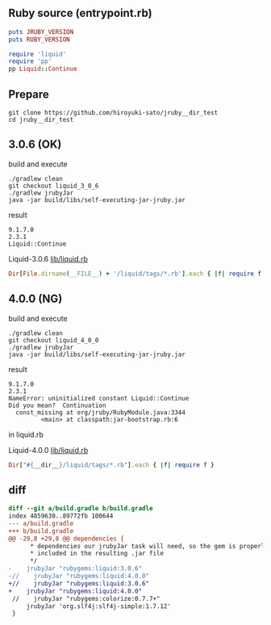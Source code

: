 
## Ruby source (entrypoint.rb)

```ruby
puts JRUBY_VERSION
puts RUBY_VERSION

require 'liquid'
require 'pp'
pp Liquid::Continue
```

## Prepare

```
git clone https://github.com/hiroyuki-sato/jruby__dir_test
cd jruby__dir_test
```


## 3.0.6 (OK)

build and execute

```
./gradlew clean
git checkout liquid_3_0_6
./gradlew jrubyJar
java -jar build/libs/self-executing-jar-jruby.jar
```

result

```
9.1.7.0
2.3.1
Liquid::Continue
```

Liquid-3.0.6 [lib/liquid.rb](https://github.com/Shopify/liquid/blob/8d19fdde7f48347107632f91efb84526aa4972c4/lib/liquid.rb#L74)

```ruby
Dir[File.dirname(__FILE__) + '/liquid/tags/*.rb'].each { |f| require f }
```


## 4.0.0 (NG)

build and execute

```
./gradlew clean
git checkout liquid_4_0_0
./gradlew jrubyJar
java -jar build/libs/self-executing-jar-jruby.jar
```

result

```
9.1.7.0
2.3.1
NameError: uninitialized constant Liquid::Continue
Did you mean?  Continuation
  const_missing at org/jruby/RubyModule.java:3344
         <main> at classpath:jar-bootstrap.rb:6
```

in liquid.rb

Liquid-4.0.0 [lib/liquid.rb](https://github.com/Shopify/liquid/blob/ad00998ef8a6722065e1e17476ac26aa715b84ed/lib/liquid.rb#L79)

```ruby
Dir["#{__dir__}/liquid/tags/*.rb"].each { |f| require f }
```

## diff

```diff
diff --git a/build.gradle b/build.gradle
index 4859630..89772fb 100644
--- a/build.gradle
+++ b/build.gradle
@@ -29,8 +29,8 @@ dependencies {
      * dependencies our jrubyJar task will need, so the gem is properly
      * included in the resulting .jar file
      */
-    jrubyJar "rubygems:liquid:3.0.6"
-//    jrubyJar "rubygems:liquid:4.0.0"
+//    jrubyJar "rubygems:liquid:3.0.6"
+    jrubyJar "rubygems:liquid:4.0.0"
 //    jrubyJar "rubygems:colorize:0.7.7+"
     jrubyJar 'org.slf4j:slf4j-simple:1.7.12'
 }
```


